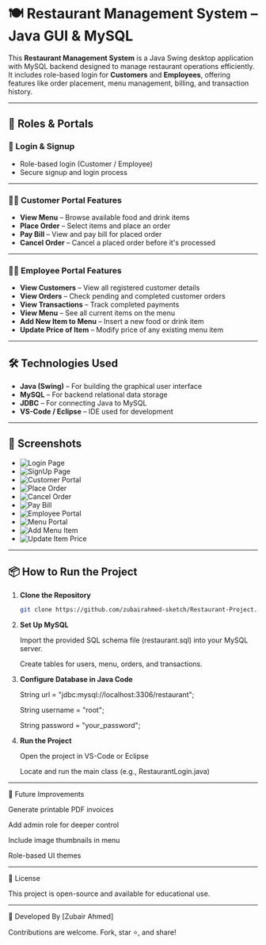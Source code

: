 # 🍽️ Restaurant Management System – Java GUI & MySQL

This **Restaurant Management System** is a Java Swing desktop application with MySQL backend designed to manage restaurant operations efficiently. It includes role-based login for **Customers** and **Employees**, offering features like order placement, menu management, billing, and transaction history.

---

## 👥 Roles & Portals

### 🔐 Login & Signup
- Role-based login (Customer / Employee)
- Secure signup and login process

---

### 🧑‍🍳 Customer Portal Features
- **View Menu** – Browse available food and drink items
- **Place Order** – Select items and place an order
- **Pay Bill** – View and pay bill for placed order
- **Cancel Order** – Cancel a placed order before it's processed

---

### 👨‍💼 Employee Portal Features
- **View Customers** – View all registered customer details
- **View Orders** – Check pending and completed customer orders
- **View Transactions** – Track completed payments
- **View Menu** – See all current items on the menu
- **Add New Item to Menu** – Insert a new food or drink item
- **Update Price of Item** – Modify price of any existing menu item

---

## 🛠️ Technologies Used

- **Java (Swing)** – For building the graphical user interface
- **MySQL** – For backend relational data storage
- **JDBC** – For connecting Java to MySQL
- **VS-Code / Eclipse** – IDE used for development

---

## 📸 Screenshots


- ![Login Page](screenshots/LoginPage.png)
- ![SignUp Page](screenshots/SignUpPage.png)
- ![Customer Portal](screenshots/CustomerPortal.png)
- ![Place Order](screenshots/PlaceOrder.png)
- ![Cancel Order](screenshots/CancelOrder.png)
- ![Pay Bill](screenshots/PayBill.png)
- ![Employee Portal](screenshots/EmployeePortal.png)
- ![Menu Portal](screenshots/MenuPortal.png)
- ![Add Menu Item](screenshots/AddNewItem.png)
- ![Update Item Price](screenshots/UpdatePrice.png)


---

## 📦 How to Run the Project

1. **Clone the Repository**
     ```bash
     git clone https://github.com/zubairahmed-sketch/Restaurant-Project.git


2. **Set Up MySQL**

    Import the provided SQL schema file (restaurant.sql) into your MySQL server.

    Create tables for users, menu, orders, and transactions.
  

3. **Configure Database in Java Code**
   
    String url = "jdbc:mysql://localhost:3306/restaurant";
  
    String username = "root";
  
    String password = "your_password";


4. **Run the Project**

    Open the project in VS-Code or Eclipse

    Locate and run the main class (e.g., RestaurantLogin.java)
   
  
---

🔮 Future Improvements

   Generate printable PDF invoices

   Add admin role for deeper control

   Include image thumbnails in menu

   Role-based UI themes
    

---

📄 License

   This project is open-source and available for educational use.


---

🙌 Developed By
   [Zubair Ahmed]
   
   Contributions are welcome. Fork, star ⭐, and share!
